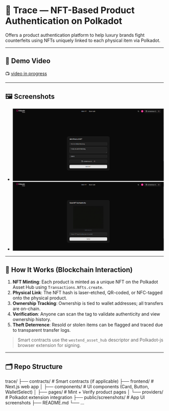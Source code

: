 # 🧾 Trace — NFT-Based Product Authentication on Polkadot

Offers a product authentication platform to help luxury brands fight counterfeits using NFTs uniquely linked to each physical item via Polkadot.

---

## 🎥 Demo Video

📺 [video in progress](https://example.com/demo-video)

---

## 🖼️ Screenshots

- ![Screenshot - Mint NFT page](./screenshots/mintnft.png)
- ![Screenshot - NFT Lookup Page](./screenshots/scan.png)

---

## 🔗 How It Works (Blockchain Interaction)

1. **NFT Minting**: Each product is minted as a unique NFT on the Polkadot Asset Hub using `Transactions.Nfts.create`.
2. **Physical Link**: The NFT hash is laser-etched, QR-coded, or NFC-tagged onto the physical product.
3. **Ownership Tracking**: Ownership is tied to wallet addresses; all transfers are on-chain.
4. **Verification**: Anyone can scan the tag to validate authenticity and view ownership history.
5. **Theft Deterrence**: Resold or stolen items can be flagged and traced due to transparent transfer logs.

> Smart contracts use the `westend_asset_hub` descriptor and Polkadot-js browser extension for signing.

---

## 🗂️ Repo Structure

trace/
├── contracts/ # Smart contracts (if applicable)
├── frontend/ # Next.js web app
│ ├── components/ # UI components (Card, Button, WalletSelect)
│ ├── pages/ # Mint + Verify product pages
│ └── providers/ # Polkadot extension integration
├── public/screenshots/ # App UI screenshots
├── README.md
└── ...
